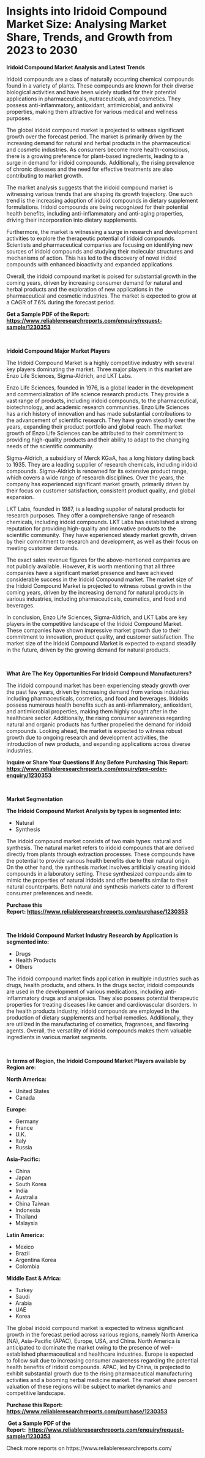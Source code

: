 <p><h1>Insights into Iridoid Compound Market Size: Analysing Market Share, Trends, and Growth from 2023 to 2030</h1></p><p><strong>Iridoid Compound Market Analysis and Latest Trends</strong></p>
<p><p>Iridoid compounds are a class of naturally occurring chemical compounds found in a variety of plants. These compounds are known for their diverse biological activities and have been widely studied for their potential applications in pharmaceuticals, nutraceuticals, and cosmetics. They possess anti-inflammatory, antioxidant, antimicrobial, and antiviral properties, making them attractive for various medical and wellness purposes.</p><p>The global iridoid compound market is projected to witness significant growth over the forecast period. The market is primarily driven by the increasing demand for natural and herbal products in the pharmaceutical and cosmetic industries. As consumers become more health-conscious, there is a growing preference for plant-based ingredients, leading to a surge in demand for iridoid compounds. Additionally, the rising prevalence of chronic diseases and the need for effective treatments are also contributing to market growth.</p><p>The market analysis suggests that the iridoid compound market is witnessing various trends that are shaping its growth trajectory. One such trend is the increasing adoption of iridoid compounds in dietary supplement formulations. Iridoid compounds are being recognized for their potential health benefits, including anti-inflammatory and anti-aging properties, driving their incorporation into dietary supplements.</p><p>Furthermore, the market is witnessing a surge in research and development activities to explore the therapeutic potential of iridoid compounds. Scientists and pharmaceutical companies are focusing on identifying new sources of iridoid compounds and studying their molecular structures and mechanisms of action. This has led to the discovery of novel iridoid compounds with enhanced bioactivity and expanded applications.</p><p>Overall, the iridoid compound market is poised for substantial growth in the coming years, driven by increasing consumer demand for natural and herbal products and the exploration of new applications in the pharmaceutical and cosmetic industries. The market is expected to grow at a CAGR of 7.6% during the forecast period.</p></p>
<p><strong>Get a Sample PDF of the Report:&nbsp; <a href="https://www.reliableresearchreports.com/enquiry/request-sample/1230353">https://www.reliableresearchreports.com/enquiry/request-sample/1230353</a></strong></p>
<p>&nbsp;</p>
<p><strong>Iridoid Compound Major Market Players</strong></p>
<p><p>The Iridoid Compound Market is a highly competitive industry with several key players dominating the market. Three major players in this market are Enzo Life Sciences, Sigma-Aldrich, and LKT Labs.</p><p>Enzo Life Sciences, founded in 1976, is a global leader in the development and commercialization of life science research products. They provide a vast range of products, including iridoid compounds, to the pharmaceutical, biotechnology, and academic research communities. Enzo Life Sciences has a rich history of innovation and has made substantial contributions to the advancement of scientific research. They have grown steadily over the years, expanding their product portfolio and global reach. The market growth of Enzo Life Sciences can be attributed to their commitment to providing high-quality products and their ability to adapt to the changing needs of the scientific community.</p><p>Sigma-Aldrich, a subsidiary of Merck KGaA, has a long history dating back to 1935. They are a leading supplier of research chemicals, including iridoid compounds. Sigma-Aldrich is renowned for its extensive product range, which covers a wide range of research disciplines. Over the years, the company has experienced significant market growth, primarily driven by their focus on customer satisfaction, consistent product quality, and global expansion.</p><p>LKT Labs, founded in 1987, is a leading supplier of natural products for research purposes. They offer a comprehensive range of research chemicals, including iridoid compounds. LKT Labs has established a strong reputation for providing high-quality and innovative products to the scientific community. They have experienced steady market growth, driven by their commitment to research and development, as well as their focus on meeting customer demands.</p><p>The exact sales revenue figures for the above-mentioned companies are not publicly available. However, it is worth mentioning that all three companies have a significant market presence and have achieved considerable success in the Iridoid Compound market. The market size of the Iridoid Compound Market is projected to witness robust growth in the coming years, driven by the increasing demand for natural products in various industries, including pharmaceuticals, cosmetics, and food and beverages.</p><p>In conclusion, Enzo Life Sciences, Sigma-Aldrich, and LKT Labs are key players in the competitive landscape of the Iridoid Compound Market. These companies have shown impressive market growth due to their commitment to innovation, product quality, and customer satisfaction. The market size of the Iridoid Compound Market is expected to expand steadily in the future, driven by the growing demand for natural products.</p></p>
<p>&nbsp;</p>
<p><strong>What Are The Key Opportunities For Iridoid Compound Manufacturers?</strong></p>
<p><p>The iridoid compound market has been experiencing steady growth over the past few years, driven by increasing demand from various industries including pharmaceuticals, cosmetics, and food and beverages. Iridoids possess numerous health benefits such as anti-inflammatory, antioxidant, and antimicrobial properties, making them highly sought after in the healthcare sector. Additionally, the rising consumer awareness regarding natural and organic products has further propelled the demand for iridoid compounds. Looking ahead, the market is expected to witness robust growth due to ongoing research and development activities, the introduction of new products, and expanding applications across diverse industries.</p></p>
<p><strong>Inquire or Share Your Questions If Any Before Purchasing This Report: <a href="https://www.reliableresearchreports.com/enquiry/pre-order-enquiry/1230353">https://www.reliableresearchreports.com/enquiry/pre-order-enquiry/1230353</a></strong></p>
<p>&nbsp;</p>
<p><strong>Market Segmentation</strong></p>
<p><strong>The Iridoid Compound Market Analysis by types is segmented into:</strong></p>
<p><ul><li>Natural</li><li>Synthesis</li></ul></p>
<p><p>The iridoid compound market consists of two main types: natural and synthesis. The natural market refers to iridoid compounds that are derived directly from plants through extraction processes. These compounds have the potential to provide various health benefits due to their natural origin. On the other hand, the synthesis market involves artificially creating iridoid compounds in a laboratory setting. These synthesized compounds aim to mimic the properties of natural iridoids and offer benefits similar to their natural counterparts. Both natural and synthesis markets cater to different consumer preferences and needs.</p></p>
<p><strong>Purchase this Report:&nbsp;<a href="https://www.reliableresearchreports.com/purchase/1230353">https://www.reliableresearchreports.com/purchase/1230353</a></strong></p>
<p>&nbsp;</p>
<p><strong>The Iridoid Compound Market Industry Research by Application is segmented into:</strong></p>
<p><ul><li>Drugs</li><li>Health Products</li><li>Others</li></ul></p>
<p><p>The iridoid compound market finds application in multiple industries such as drugs, health products, and others. In the drugs sector, iridoid compounds are used in the development of various medications, including anti-inflammatory drugs and analgesics. They also possess potential therapeutic properties for treating diseases like cancer and cardiovascular disorders. In the health products industry, iridoid compounds are employed in the production of dietary supplements and herbal remedies. Additionally, they are utilized in the manufacturing of cosmetics, fragrances, and flavoring agents. Overall, the versatility of iridoid compounds makes them valuable ingredients in various market segments.</p></p>
<p>&nbsp;</p>
<p><strong>In terms of Region, the Iridoid Compound Market Players available by Region are:</strong></p>
<p>
    <p> <strong> North America: </strong>
        <ul>
            <li>United States</li>
            <li>Canada</li>
        </ul>
        </p> 
    <p> <strong> Europe: </strong>
        <ul>
            <li>Germany</li>
            <li>France</li>
            <li>U.K.</li>
            <li>Italy</li>
            <li>Russia</li>
        </ul>
        </p> 
    <p> <strong> Asia-Pacific: </strong>
        <ul>
            <li>China</li>
            <li>Japan</li>
            <li>South Korea</li>
            <li>India</li>
            <li>Australia</li>
            <li>China Taiwan</li>
            <li>Indonesia</li>
            <li>Thailand</li>
            <li>Malaysia</li>
        </ul>
        </p> 
    <p> <strong> Latin America: </strong>
        <ul>
            <li>Mexico</li>
            <li>Brazil</li>
            <li>Argentina Korea</li>
            <li>Colombia</li>
        </ul>
        </p> 
    <p> <strong> Middle East & Africa: </strong>
        <ul>
            <li>Turkey</li>
            <li>Saudi</li>
            <li>Arabia</li>
            <li>UAE</li>
            <li>Korea</li>
        </ul>
    </p>
    </p>
<p><p>The global iridoid compound market is expected to witness significant growth in the forecast period across various regions, namely North America (NA), Asia-Pacific (APAC), Europe, USA, and China. North America is anticipated to dominate the market owing to the presence of well-established pharmaceutical and healthcare industries. Europe is expected to follow suit due to increasing consumer awareness regarding the potential health benefits of iridoid compounds. APAC, led by China, is projected to exhibit substantial growth due to the rising pharmaceutical manufacturing activities and a booming herbal medicine market. The market share percent valuation of these regions will be subject to market dynamics and competitive landscape.</p></p>
<p><strong>Purchase this Report: <a href="https://www.reliableresearchreports.com/purchase/1230353">https://www.reliableresearchreports.com/purchase/1230353</a></strong></p>
<p>&nbsp;<strong>Get a Sample PDF of the Report:&nbsp;&nbsp;<a href="https://www.reliableresearchreports.com/enquiry/request-sample/1230353">https://www.reliableresearchreports.com/enquiry/request-sample/1230353</a></strong></p>
<p><strong></strong></p>
<p>Check more reports on https://www.reliableresearchreports.com/</p>